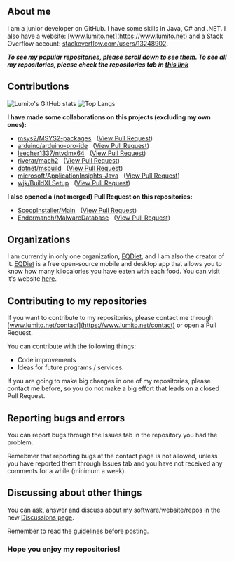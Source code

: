 ## About me
I am a junior developer on GitHub. I have some skills in Java, C# and .NET. I also have a website: [www.lumito.net](https://www.lumito.net) and a Stack Overflow account: [stackoverflow.com/users/13248902](https://stackoverflow.com/users/13248902).

***To see my popular repositories, please scroll down to see them. To see all my repositories, please check the repositories tab in [this link](https://github.com/LumitoLuma?tab=repositories)***

## Contributions
![Lumito's GitHub stats](https://github-readme-stats.lumito.vercel.app/api?username=LumitoLuma&show_icons=true&theme=radical&bg_color=30,e96443,904e95&title_color=fff&text_color=fff) ![Top Langs](https://github-readme-stats.lumito.vercel.app/api/top-langs/?username=LumitoLuma&layout=compact&theme=radical&bg_color=30,e96443,904e95&title_color=fff&text_color=fff)

**I have made some collaborations on this projects (excluding my own ones):**

-   [msys2/MSYS2-packages](https://github.com/msys2/MSYS2-packages) &nbsp; ([View Pull Request](https://github.com/msys2/MSYS2-packages/pull/2247))
-   [arduino/arduino-pro-ide](https://github.com/arduino/arduino-pro-ide) &nbsp; ([View Pull Request](https://github.com/arduino/arduino-pro-ide/pull/353))
-   [leecher1337/ntvdmx64](https://github.com/leecher1337/ntvdmx64) &nbsp; ([View Pull Request](https://github.com/leecher1337/ntvdmx64/pull/102))
-   [riverar/mach2](https://github.com/riverar/mach2) &nbsp; ([View Pull Request](https://github.com/riverar/mach2/pull/23))
-   [dotnet/msbuild](https://github.com/dotnet/msbuild) &nbsp; ([View Pull Request](https://github.com/dotnet/msbuild/pull/5522))
-   [microsoft/ApplicationInsights-Java](https://github.com/microsoft/ApplicationInsights-Java) &nbsp; ([View Pull Request](https://github.com/microsoft/ApplicationInsights-Java/pull/1280))
-   [wjk/BuildXLSetup](https://github.com/wjk/BuildXLSetup) &nbsp; ([View Pull Request](https://github.com/wjk/BuildXLSetup/pull/1))

**I also opened a (not merged) Pull Request on this repositories:**

-   [ScoopInstaller/Main](https://github.com/ScoopInstaller/Main) &nbsp; ([View Pull Request](https://github.com/ScoopInstaller/Main/pull/1576))
-   [Endermanch/MalwareDatabase](https://github.com/Endermanch/MalwareDatabase) &nbsp; ([View Pull Request](https://github.com/Endermanch/MalwareDatabase/pull/75))

## Organizations
I am currently in only one organization, [EQDiet](https://github.com/EQDiet), and I am also the creator of it. [EQDiet](https://github.com/EQDiet) is a free open-source mobile and desktop app that allows you to know how many kilocalories you have eaten with each food. You can visit it's website [here](https://eqdiet.weebly.com).

## Contributing to my repositories
If you want to contribute to my repositories, please contact me through [www.lumito.net/contact](https://www.lumito.net/contact) or open a Pull Request.

You can contribute with the following things:

-   Code improvements
-   Ideas for future programs / services.

If you are going to make big changes in one of my repositories, please contact me before, so you do not make a big effort that leads on a closed Pull Request.

## Reporting bugs and errors
You can report bugs through the Issues tab in the repository you had the problem.

Remebmer that reporting bugs at the contact page is not allowed, unless you have reported them through Issues tab and you have not received any comments for a while (minimum a week).

## Discussing about other things
You can ask, answer and discuss about my software/website/repos in the new [Discussions page](https://github.com/LumitoLuma/LumitoLuma/discussions).

Remember to read the [guidelines](https://github.com/LumitoLuma/LumitoLuma/discussions/1) before posting.

### Hope you enjoy my repositories!

<!--
**LumitoLuma/LumitoLuma** is a ✨ _special_ ✨ repository because its `README.md` (this file) appears on your GitHub profile.

Here are some ideas to get you started:

- 🔭 I’m currently working on ...
- 🌱 I’m currently learning ...
- 👯 I’m looking to collaborate on ...
- 🤔 I’m looking for help with ...
- 💬 Ask me about ...
- 📫 How to reach me: ...
- 😄 Pronouns: ...
- ⚡ Fun fact: ...
-->
